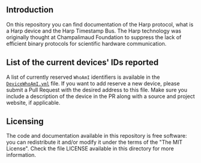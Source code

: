 ## Introduction

On this repository you can find documentation of the Harp protocol, what is a Harp device and the Harp Timestamp Bus.
The Harp technology was originally thought at Champalimaud Foundation to suppress the lack of efficient binary protocols for scientific hardware communication.

## List of the current devices' IDs reported

A list of currently reserved `WhoAmI` identifiers is available in the [`DeviceWhoAmI.yml`](./DeviceWhoAmI.yml) file. If you want to add reserve a new device, please submit a Pull Request with the desired address to this file. Make sure you include a description of the device in the PR along with a source and project website, if applicable.

## Licensing

The code and documentation available in this repository is free software: you can redistribute it and/or modify it under the terms of the "The MIT License".
Check the file LICENSE available in this directory for more information.
